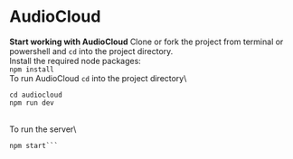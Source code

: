 # AudioCloud
**Start working with AudioCloud**
Clone or fork the project from terminal or powershell and `cd` into the project directory.\
Install the required node packages:\
`npm install`\
To run AudioCloud `cd` into the project directory\
```
cd audiocloud
npm run dev
```
\
To run the server\

```cd server
npm start```
